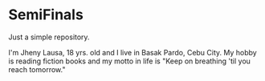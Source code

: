 # SemiFinals

Just a simple repository.

I'm Jheny Lausa, 18 yrs. old and I live in Basak Pardo, Cebu City. My hobby is reading fiction books and my motto in life is "Keep on breathing 'til you reach tomorrow."
